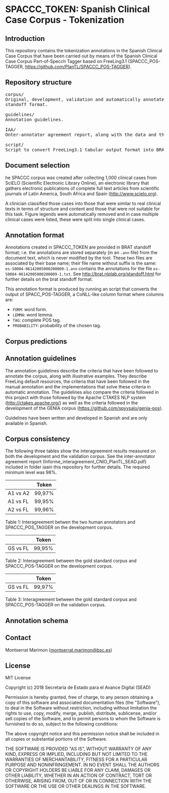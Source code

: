 # SPACCC_TOKEN: Spanish Clinical Case Corpus - Tokenization


## Introduction

This repository contains the tokenization annotations in the Spanish Clinical Case Corpus that have been 
carried out by means of the Spanish Clinical Case Corpus Part-of-Specch Tagger based on FreeLing3.1 
(SPACCC_POS-TAGGER, https://github.com/PlanTL/SPACCC_POS-TAGGER).


## Repository structure

<pre>
corpus/
Original, development, validation and automatically annotated corpus, both in tabular format and BRAT 
standoff format.

guidelines/
Annotation guidelines.

IAA/
Onter-annotator agreement report, along with the data and the scripts used to calculate it. 

script/
Script to convert FreeLing3.1 tabular output format into BRAT standoff format.
</pre>


## Document selection

he SPACCC corpus was created after collecting 1,000 clinical cases from SciELO (Scientific Electronic Library Online), 
an electronic library that gathers electronic publications of complete full text articles from scientific journals of 
Latin America, South Africa and Spain (http://www.scielo.org).

A clinician classified those cases into those that were similar to real clinical texts in terms of structure and content
and those that were not suitable for this task. Figure legends were automatically removed and in case multiple clinical 
cases were listed, these were split into single clinical cases.


## Annotation format

Annotations created in SPACCC_TOKEN are provided in BRAT standoff format; i.e. the annotations are stored separately 
(in an `.ann` file) from the document text, which is never modified by the tool. 
These two files are associated by their base name; their file name without suffix is the same: 
`es-S0004-06142005000200009-1.ann` contains the annotations for the file `es-S0004-06142005000200009-1.txt`. 
See http://brat.nlplab.org/standoff.html for further details on the brat standoff format. 

This annotation format is produced by running an script that converts the output of SPACC_POS-TAGGER, a 
CoNLL-like column format where columns are:

* `FORM`: word form.
* `LEMMA`: word lemma.
* `TAG`: complete POS tag.
* `PROBABILITY`: probability of the chosen tag.


## Corpus predictions

## Annotation guidelines

The annotation guidelines describe the criteria that have been followed to annotate the corpus, along with illustrative examples. They describe FreeLing default resources, the criteria that have been followed in the manual annotation and the implementations that solve these criteria in automatic annotation. The guidelines also compare the criteria followed in this project with those followed by the Apache CTAKES NLP system (http://ctakes.apache.org/) as well as the criteria followed in the development of the GENIA corpus (https://github.com/spyysalo/genia-pos).

Guidelines have been written and developed in Spanish and are only available in Spanish.


## Corpus consistency

The following three tables show the interagreement results measured on both the development and the validation corpus. See the inter-annotator agreement report (Informe_interagreement_CNIO_PlanTL_SEAD.pdf) included in folder iaain this repository for further details. The required minimum level was 98%.

|                        | Token  | 
| ---------------------- | ------ |
| A1 vs A2               | 99,97% | 
| A1 vs FL               | 99,95% | 
| A2 vs FL               | 99,96% | 

Table 1: Interagreement betwen the two human annotators and SPACCC_POS_TAGGER on the development corpus.


|                        | Token  | 
| ---------------------- | ------ |
| GS vs FL               | 99,95% | 

Table 2: Interagreement between the gold standard corpus and SPACCC_POS-TAGGER on the development corpus.


|                        |  Token |
| ---------------------- | ------ |
| GS vs FL               | 99,97% |

Table 3: Interagreement between the gold standard corpus and SPACCC_POS-TAGGER on the validation corpus.


## Annotation schema


## Contact

Montserrat Marimon (montserrat.marimon@bsc.es)


## License

MIT License

Copyright (c) 2018 Secretaría de Estado para el Avance Digital (SEAD)

Permission is hereby granted, free of charge, to any person obtaining a copy
of this software and associated documentation files (the "Software"), to deal
in the Software without restriction, including without limitation the rights
to use, copy, modify, merge, publish, distribute, sublicense, and/or sell
copies of the Software, and to permit persons to whom the Software is
furnished to do so, subject to the following conditions:

The above copyright notice and this permission notice shall be included in all
copies or substantial portions of the Software.

THE SOFTWARE IS PROVIDED "AS IS", WITHOUT WARRANTY OF ANY KIND, EXPRESS OR
IMPLIED, INCLUDING BUT NOT LIMITED TO THE WARRANTIES OF MERCHANTABILITY,
FITNESS FOR A PARTICULAR PURPOSE AND NONINFRINGEMENT. IN NO EVENT SHALL THE
AUTHORS OR COPYRIGHT HOLDERS BE LIABLE FOR ANY CLAIM, DAMAGES OR OTHER
LIABILITY, WHETHER IN AN ACTION OF CONTRACT, TORT OR OTHERWISE, ARISING FROM,
OUT OF OR IN CONNECTION WITH THE SOFTWARE OR THE USE OR OTHER DEALINGS IN THE
SOFTWARE.
